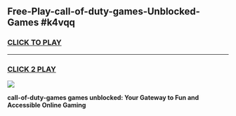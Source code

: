 
## Free-Play-call-of-duty-games-Unblocked-Games #k4vqq
<h3>
<a href="https://news.freeplayer.one?title=call-of-duty-games&ref=8M">CLICK TO PLAY</a></h3>
<hr>

<h3>
<a href="https://news.freeplayer.one?title=call-of-duty-games&ref=8M">CLICK 2 PLAY</a>
  
</h3>

<a href="https://news.freeplayer.one?title=call-of-duty-games&ref=8M"><img src="https://clearcache.store/games.png"></a>


**call-of-duty-games games unblocked: Your Gateway to Fun and Accessible Online Gaming**
